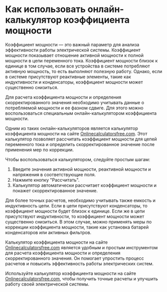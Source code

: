 Как использовать онлайн-калькулятор коэффициента мощности
=========================================================

Коэффициент мощности — это важный параметр для анализа эффективности работы электрической системы. Коэффициент мощности показывает отношение активной мощности к полной мощности в цепи переменного тока. Коэффициент мощности близок к единице в том случае, если все устройства в системе потребляют активную мощность, то есть выполняют полезную работу. Однако, если в системе присутствуют реактивные элементы, такие как индуктивности и конденсаторы, коэффициент мощности может существенно снизиться.

Для расчета коэффициента мощности и определения скорректированного значения необходимо учитывать данные о потребляемой мощности и ее фазном сдвиге. Для этого можно воспользоваться специальным онлайн-калькулятором коэффициента мощности.

Одним из таких онлайн-калькуляторов является калькулятор коэффициента мощности на сайте [Onlinecalculatorsfree.com](http://Onlinecalculatorsfree.com). Этот калькулятор позволяет рассчитать коэффициент мощности для цепей переменного тока и определить скорректированное значение после применения мер по коррекции.

Чтобы воспользоваться калькулятором, следуйте простым шагам:

1. Введите значения активной мощности, реактивной мощности и напряжения в соответствующие поля.
2. Нажмите кнопку "Рассчитать".
3. Калькулятор автоматически рассчитает коэффициент мощности и покажет скорректированное значение.

Для более точных расчетов, необходимо учитывать также емкость и индуктивность цепи. Если в цепи присутствуют конденсаторы, то коэффициент мощности будет близок к единице. Если же в цепи присутствуют индуктивности, то коэффициент мощности может существенно снизиться. В этом случае, можно применять меры по коррекции коэффициента мощности, такие как установка батарей конденсаторов или активных фильтров.

Калькулятор коэффициента мощности на сайте [Onlinecalculatorsfree.com](http://Onlinecalculatorsfree.com) является удобным и простым инструментом для расчета коэффициента мощности и определения скорректированного значения. Он помогает упростить процесс расчетов и повысить эффективность работы электрических систем.

Используйте калькулятор коэффициента мощности на сайте [Onlinecalculatorsfree.com](http://Onlinecalculatorsfree.com), чтобы получить точные расчеты и улучшить работу своей электрической системы.